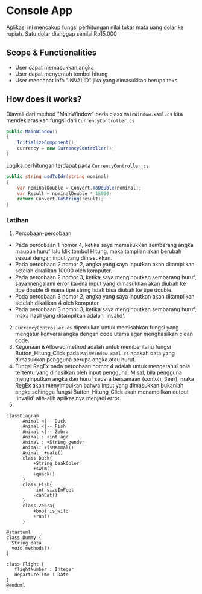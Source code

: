 ﻿# Console App

Aplikasi ini mencakup fungsi perhitungan nilai tukar mata uang dolar ke rupiah.
Satu dolar dianggap senilai Rp15.000

## Scope & Functionalities
* User dapat memasukkan angka
* User dapat menyentuh tombol hitung
* User mendapat info "INVALID" jika yang dimasukkan berupa teks.

## How does it works?
Diawali dari method "MainWindow" pada class `MainWindow.xaml.cs` kita mendeklarasikan fungsi dari `CurrencyController.cs`
```c#
public MainWindow()
{
    InitializeComponent();
    currency = new CurrencyController();
}
```
Logika perhitungan terdapat pada `CurrencyController.cs`
```c#
public string usdToIdr(string nominal)
{
    var nominalDouble = Convert.ToDouble(nominal);
    var Result = nominalDouble * 15000;
    return Convert.ToString(result);
} 
```

### Latihan
1. Percobaan-percobaan
* Pada percobaan 1 nomor 4, ketika saya memasukkan sembarang angka maupun huruf lalu klik tombol Hitung, maka tampilan akan berubah sesuai dengan input yang dimasukkan.
* Pada percobaan 2 nomor 2, angka yang saya inputkan akan ditampilkan setelah dikalikan 10000 oleh komputer.
* Pada percobaan 2 nomor 3, ketika saya menginputkan sembarang huruf, saya mengalami error karena input yang dimasukkan akan diubah ke tipe double di mana tipe string tidak bisa diubah ke tipe double.
* Pada percobaan 3 nomor 2, angka yang saya inputkan akan ditampilkan setelah dikalikan 4 oleh komputer.
* Pada percobaan 3 nomor 3, ketika saya menginputkan sembarang huruf, maka hasil yang ditampilkan adalah 'invalid'.
2. `CurrencyController.cs` diperlukan untuk memisahkan fungsi yang mengatur konversi angka dengan code utama agar menghasilkan clean code.
3. Kegunaan isAllowed method adalah untuk memberitahu fungsi Button_Hitung_Click pada `MainWindow.xaml.cs` apakah data yang dimasukkan pengguna berupa angka atau huruf.
4. Fungsi RegEx pada percobaan nomor 4 adalah untuk mengetahui pola tertentu yang dihasilkan oleh input pengguna. Misal, bila pengguna menginputkan angka dan huruf secara bersamaan (contoh: 3eer), maka RegEx akan menyimpulkan bahwa input yang dimasukkan bukanlah angka sehingga fungsi Button_Hitung_Click akan menampilkan output 'invalid' alih-alih aplikasinya menjadi error.
5. 
```mermaid
classDiagram
      Animal <|-- Duck
      Animal <|-- Fish
      Animal <|-- Zebra
      Animal : +int age
      Animal : +String gender
      Animal: +isMammal()
      Animal: +mate()
      class Duck{
          +String beakColor
          +swim()
          +quack()
      }
      class Fish{
          -int sizeInFeet
          -canEat()
      }
      class Zebra{
          +bool is_wild
          +run()
      }
```
```plantuml.server
@startuml
class Dummy {
  String data
  void methods()
}

class Flight {
   flightNumber : Integer
   departureTime : Date
}
@enduml
```